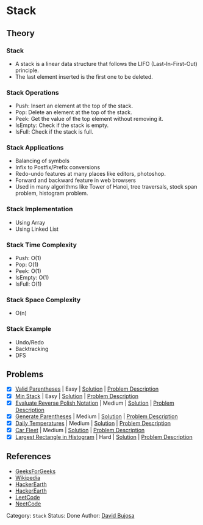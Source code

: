 # Stack

## Theory

### Stack

- A stack is a linear data structure that follows the LIFO (Last-In-First-Out) principle.
- The last element inserted is the first one to be deleted.

### Stack Operations

- Push: Insert an element at the top of the stack.
- Pop: Delete an element at the top of the stack.
- Peek: Get the value of the top element without removing it.
- IsEmpty: Check if the stack is empty.
- IsFull: Check if the stack is full.

### Stack Applications

- Balancing of symbols
- Infix to Postfix/Prefix conversions
- Redo-undo features at many places like editors, photoshop.
- Forward and backward feature in web browsers
- Used in many algorithms like Tower of Hanoi, tree traversals, stock span problem, histogram problem.

### Stack Implementation

- Using Array
- Using Linked List

### Stack Time Complexity

- Push: O(1)
- Pop: O(1)
- Peek: O(1)
- IsEmpty: O(1)
- IsFull: O(1)

### Stack Space Complexity

- O(n)

### Stack Example

- Undo/Redo
- Backtracking
- DFS

## Problems

- [x] [Valid Parentheses](https://leetcode.com/problems/valid-parentheses/) | Easy | [Solution](../../../src/easy/valid_parentheses.rs) | [Problem Description](../../../src/easy/readme.md#20-valid-parentheses)
- [x] [Min Stack](https://leetcode.com/problems/min-stack/) | Easy | [Solution](../../../src/easy/min_stack.rs) | [Problem Description](../../../src/easy/readme.md#155-min-stack)
- [x] [Evaluate Reverse Polish Notation](https://leetcode.com/problems/evaluate-reverse-polish-notation/) | Medium | [Solution](../../../src/medium/evaluate_reverse_polish_notation.rs) | [Problem Description](../../../src/medium/readme.md#150-evaluate-reverse-polish-notation)
- [x] [Generate Parentheses](https://leetcode.com/problems/generate-parentheses/) | Medium | [Solution](../../../src/medium/generate_parentheses.rs) | [Problem Description](../../../src/medium/readme.md#22-generate-parentheses)
- [x] [Daily Temperatures](https://leetcode.com/problems/daily-temperatures/) | Medium | [Solution](../../../src/medium/daily_temperatures.rs) | [Problem Description](../../../src/medium/readme.md#739-daily-temperatures)
- [x] [Car Fleet](https://leetcode.com/problems/car-fleet/) | Medium | [Solution](../../../src/medium/car_fleet.rs) | [Problem Description](../../../src/medium/readme.md#853-car-fleet)
- [x] [Largest Rectangle in Histogram](https://leetcode.com/problems/largest-rectangle-in-histogram/) | Hard | [Solution](../../../src/hard/largest_rectangle_in_histogram.rs) | [Problem Description](../../../src/hard/readme.md#84-largest-rectangle-in-histogram)

## References

- [GeeksForGeeks](https://www.geeksforgeeks.org/stack-data-structure/)
- [Wikipedia](<https://en.wikipedia.org/wiki/Stack_(abstract_data_type)>)
- [HackerEarth](https://www.hackerearth.com/practice/data-structures/stacks/basics-of-stacks/tutorial/)
- [HackerEarth](https://www.hackerearth.com/practice/data-structures/stacks/basics-of-stacks/tutorial/)
- [LeetCode](https://leetcode.com/explore/learn/card/queue-stack/)
- [NeetCode](https://neetcode.io)

Category: `Stack`
Status: Done
Author: [David Bujosa](https://github.com/bujosa)
